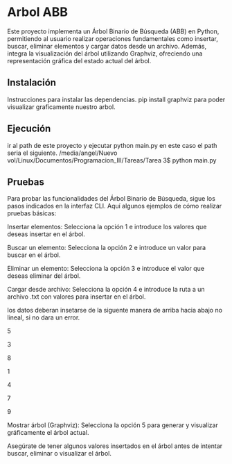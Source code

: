 # Arbol ABB

Este proyecto implementa un Árbol Binario de Búsqueda (ABB) en Python, permitiendo al usuario realizar operaciones fundamentales como insertar, buscar, eliminar elementos y cargar datos desde un archivo. Además, integra la visualización del árbol utilizando Graphviz, ofreciendo una representación gráfica del estado actual del árbol.

## Instalación

Instrucciones para instalar las dependencias.
pip install graphviz para poder visualizar graficamente nuestro arbol.


## Ejecución

ir al path de este proyecto y ejecutar python main.py
en este caso el path seria el siguiente.
/media/angel/Nuevo vol/Linux/Documentos/Programacion_III/Tareas/Tarea 3$ python main.py



## Pruebas

Para probar las funcionalidades del Árbol Binario de Búsqueda, sigue los pasos indicados en la interfaz CLI. Aquí algunos ejemplos de cómo realizar pruebas básicas:

Insertar elementos: Selecciona la opción 1 e introduce los valores que deseas insertar en el árbol.

Buscar un elemento: Selecciona la opción 2 e introduce un valor para buscar en el árbol.

Eliminar un elemento: Selecciona la opción 3 e introduce el valor que deseas eliminar del árbol.

Cargar desde archivo: Selecciona la opción 4 e introduce la ruta a un archivo .txt con valores para insertar en el árbol.

los datos deberan insetarse de la siguente manera de arriba hacia abajo no lineal, si no dara un error.

5

3

8

1

4

7

9



Mostrar árbol (Graphviz): Selecciona la opción 5 para generar y visualizar gráficamente el árbol actual.

Asegúrate de tener algunos valores insertados en el árbol antes de intentar buscar, eliminar o visualizar el árbol.

